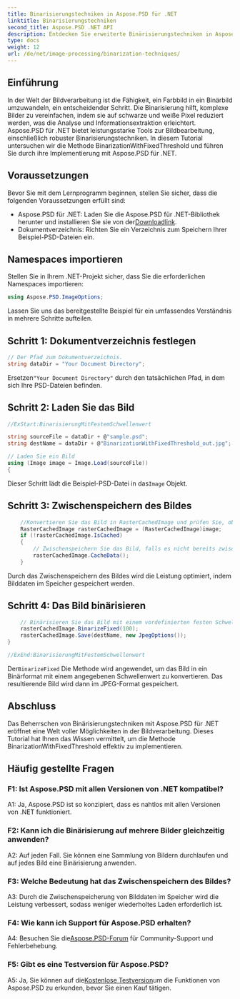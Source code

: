 ```yaml
---
title: Binarisierungstechniken in Aspose.PSD für .NET
linktitle: Binarisierungstechniken
second_title: Aspose.PSD .NET API
description: Entdecken Sie erweiterte Binärisierungstechniken in Aspose.PSD für .NET. Konvertieren Sie Farbbilder mühelos in Binärbilder mit der Methode BinarizationWithFixedThreshold.
type: docs
weight: 12
url: /de/net/image-processing/binarization-techniques/
---
```

## Einführung

In der Welt der Bildverarbeitung ist die Fähigkeit, ein Farbbild in ein Binärbild umzuwandeln, ein entscheidender Schritt. Die Binarisierung hilft, komplexe Bilder zu vereinfachen, indem sie auf schwarze und weiße Pixel reduziert werden, was die Analyse und Informationsextraktion erleichtert. Aspose.PSD für .NET bietet leistungsstarke Tools zur Bildbearbeitung, einschließlich robuster Binarisierungstechniken. In diesem Tutorial untersuchen wir die Methode BinarizationWithFixedThreshold und führen Sie durch ihre Implementierung mit Aspose.PSD für .NET.

## Voraussetzungen

Bevor Sie mit dem Lernprogramm beginnen, stellen Sie sicher, dass die folgenden Voraussetzungen erfüllt sind:

-  Aspose.PSD für .NET: Laden Sie die Aspose.PSD für .NET-Bibliothek herunter und installieren Sie sie von der[Downloadlink](https://releases.aspose.com/psd/net/).
- Dokumentverzeichnis: Richten Sie ein Verzeichnis zum Speichern Ihrer Beispiel-PSD-Dateien ein.

## Namespaces importieren

Stellen Sie in Ihrem .NET-Projekt sicher, dass Sie die erforderlichen Namespaces importieren:

```csharp
using Aspose.PSD.ImageOptions;
```

Lassen Sie uns das bereitgestellte Beispiel für ein umfassendes Verständnis in mehrere Schritte aufteilen.

## Schritt 1: Dokumentverzeichnis festlegen

```csharp
// Der Pfad zum Dokumentverzeichnis.
string dataDir = "Your Document Directory";
```

 Ersetzen`"Your Document Directory"` durch den tatsächlichen Pfad, in dem sich Ihre PSD-Dateien befinden.

## Schritt 2: Laden Sie das Bild

```csharp
//ExStart:BinarisierungMitFestemSchwellenwert

string sourceFile = dataDir + @"sample.psd";
string destName = dataDir + @"BinarizationWithFixedThreshold_out.jpg";

// Laden Sie ein Bild
using (Image image = Image.Load(sourceFile))
{
```

 Dieser Schritt lädt die Beispiel-PSD-Datei in das`Image` Objekt.

## Schritt 3: Zwischenspeichern des Bildes

```csharp
	//Konvertieren Sie das Bild in RasterCachedImage und prüfen Sie, ob das Bild zwischengespeichert ist
	RasterCachedImage rasterCachedImage = (RasterCachedImage)image;
	if (!rasterCachedImage.IsCached)
	{
		// Zwischenspeichern Sie das Bild, falls es nicht bereits zwischengespeichert ist
		rasterCachedImage.CacheData();
	}
```

Durch das Zwischenspeichern des Bildes wird die Leistung optimiert, indem Bilddaten im Speicher gespeichert werden.

## Schritt 4: Das Bild binärisieren

```csharp
	// Binärisieren Sie das Bild mit einem vordefinierten festen Schwellenwert und speichern Sie das resultierende Bild
	rasterCachedImage.BinarizeFixed(100);
	rasterCachedImage.Save(destName, new JpegOptions());
}

//ExEnd:BinarisierungMitFestemSchwellenwert
```

 Der`BinarizeFixed` Die Methode wird angewendet, um das Bild in ein Binärformat mit einem angegebenen Schwellenwert zu konvertieren. Das resultierende Bild wird dann im JPEG-Format gespeichert.

## Abschluss

Das Beherrschen von Binärisierungstechniken mit Aspose.PSD für .NET eröffnet eine Welt voller Möglichkeiten in der Bildverarbeitung. Dieses Tutorial hat Ihnen das Wissen vermittelt, um die Methode BinarizationWithFixedThreshold effektiv zu implementieren.

## Häufig gestellte Fragen

### F1: Ist Aspose.PSD mit allen Versionen von .NET kompatibel?

A1: Ja, Aspose.PSD ist so konzipiert, dass es nahtlos mit allen Versionen von .NET funktioniert.

### F2: Kann ich die Binärisierung auf mehrere Bilder gleichzeitig anwenden?

A2: Auf jeden Fall. Sie können eine Sammlung von Bildern durchlaufen und auf jedes Bild eine Binärisierung anwenden.

### F3: Welche Bedeutung hat das Zwischenspeichern des Bildes?

A3: Durch die Zwischenspeicherung von Bilddaten im Speicher wird die Leistung verbessert, sodass weniger wiederholtes Laden erforderlich ist.

### F4: Wie kann ich Support für Aspose.PSD erhalten?

 A4: Besuchen Sie die[Aspose.PSD-Forum](https://forum.aspose.com/c/psd/34) für Community-Support und Fehlerbehebung.

### F5: Gibt es eine Testversion für Aspose.PSD?

 A5: Ja, Sie können auf die[Kostenlose Testversion](https://releases.aspose.com/)um die Funktionen von Aspose.PSD zu erkunden, bevor Sie einen Kauf tätigen.